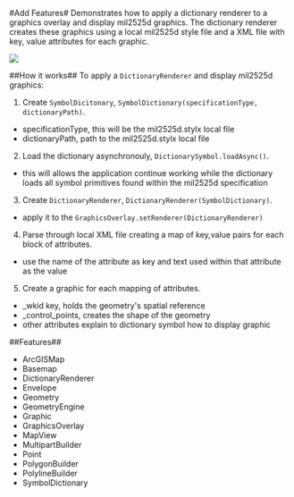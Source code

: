 #Add Features#
Demonstrates how to apply a dictionary renderer to a graphics overlay and display mil2525d graphics. 
The dictionary renderer creates these graphics using a local mil2525d style file and a XML file with key, 
value attributes for each graphic.

![](DictionaryRenderer.png)

##How it works##
To apply a `DictionaryRenderer` and display mil2525d graphics:

1.  Create `SymbolDicitonary`, `SymbolDictionary(specificationType, dictionaryPath)`.
  - specificationType, this will be the mil2525d.stylx local file
  - dictionaryPath,  path to the mil2525d.stylx local file
2. Load the dictionary asynchronouly, `DictionarySymbol.loadAsync()`.
  - this will allows the application continue working while the dictionary loads all symbol primitives found within the mil2525d specification
3. Create `DictionaryRenderer`, `DictionaryRenderer(SymbolDictionary)`.
  - apply it to the `GraphicsOverlay.setRenderer(DictionaryRenderer)`
4. Parse through local XML file creating a map of key,value pairs for each block of attributes.
  - use the name of the attribute as key and text used within that attribute as the value
5. Create a graphic for each mapping of attributes.
  - _wkid key, holds the geometry's spatial reference
  - _control_points, creates the shape of the geometry
  - other attributes explain to dictionary symbol how to display graphic

##Features##
- ArcGISMap
- Basemap
- DictionaryRenderer
- Envelope
- Geometry
- GeometryEngine
- Graphic
- GraphicsOverlay
- MapView
- MultipartBuilder
- Point
- PolygonBuilder
- PolylineBuilder
- SymbolDictionary


